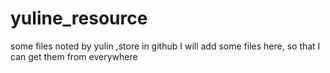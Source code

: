 # yuline_resource
some files noted by yulin ,store in github
I will add some files here, so that  I can get them from everywhere
